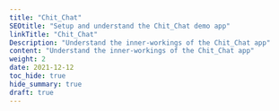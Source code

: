 ```yaml
---
title: "Chit_Chat"
SEOtitle: "Setup and understand the Chit_Chat demo app"
linkTitle: "Chit_Chat"
Description: "Understand the inner-workings of the Chit_Chat app"
content: "Understand the inner-workings of the Chit_Chat app"
weight: 2
date: 2021-12-12
toc_hide: true
hide_summary: true
draft: true
---
```

